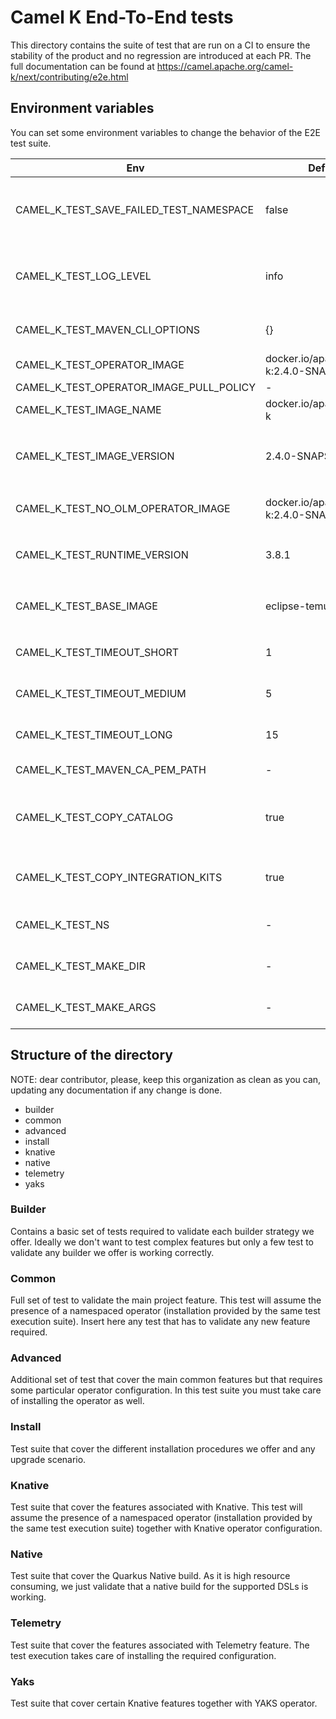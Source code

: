 # Camel K End-To-End tests

This directory contains the suite of test that are run on a CI to ensure the stability of the product and no regression are introduced at each PR. The full documentation can be found at https://camel.apache.org/camel-k/next/contributing/e2e.html

## Environment variables

You can set some environment variables to change the behavior of the E2E test suite.

| Env                                     | Default                                 | Description                                                                                                                                   |
|-----------------------------------------|-----------------------------------------|-----------------------------------------------------------------------------------------------------------------------------------------------|
| CAMEL_K_TEST_SAVE_FAILED_TEST_NAMESPACE | false                                   | Used to not remove the temporary test namespaces after the test run. Enables better analysis of resources after the test                      |
| CAMEL_K_TEST_LOG_LEVEL                  | info                                    | Logging level used to run the tests and used in Maven commands run by the operator (if level is `debug` the Maven commands use `-X` option).  |
| CAMEL_K_TEST_MAVEN_CLI_OPTIONS          | {}                                      | Maven CLI options used to run Camel K integrations during the tests.                                                                          |
| CAMEL_K_TEST_OPERATOR_IMAGE             | docker.io/apache/camel-k:2.4.0-SNAPSHOT | Camel K operator image used in operator installation.                                                                                         |
| CAMEL_K_TEST_OPERATOR_IMAGE_PULL_POLICY | -                                       | Operator image pull policy.                                                                                                                   |
| CAMEL_K_TEST_IMAGE_NAME                 | docker.io/apache/camel-k                | Camel K operator image name used in operator installation.                                                                                    |
| CAMEL_K_TEST_IMAGE_VERSION              | 2.4.0-SNAPSHOT                          | Camel K operator image version used in operator installation. Value is retrieved from `pkg/util/defaults/defaults.go`                         |
| CAMEL_K_TEST_NO_OLM_OPERATOR_IMAGE      | docker.io/apache/camel-k:2.4.0-SNAPSHOT | Camel K operator image used in non OLM based operator installation.                                                                           |
| CAMEL_K_TEST_RUNTIME_VERSION            | 3.8.1                                   | Camel K runtime version used for the integrations. Value is retrieved from `pkg/util/defaults/defaults.go`                                    |
| CAMEL_K_TEST_BASE_IMAGE                 | eclipse-temurin:17                      | Camel K runtime base image used for the integrations. Value is retrieved from `pkg/util/defaults/defaults.go`                                 |
| CAMEL_K_TEST_TIMEOUT_SHORT              | 1                                       | Customize the timeouts (in minutes) used in test assertions.                                                                                  |
| CAMEL_K_TEST_TIMEOUT_MEDIUM             | 5                                       | Customize the timeouts (in minutes) used in test assertions.                                                                                  |
| CAMEL_K_TEST_TIMEOUT_LONG               | 15                                      | Customize the timeouts (in minutes) used in test assertions.                                                                                  |
| CAMEL_K_TEST_MAVEN_CA_PEM_PATH          | -                                       | Optional Maven certificate path.                                                                                                              |
| CAMEL_K_TEST_COPY_CATALOG               | true                                    | Enable/disable the optimization to copy the Camel Catalog from default operator namespace for each test namespace.                            |
| CAMEL_K_TEST_COPY_INTEGRATION_KITS      | true                                    | Enable/disable the optimization to copy integration kits from default operator namespace for each test namespace.                             |
| CAMEL_K_TEST_NS                         | -                                       | Custom test namespace name used to create temporary namespaces.                                                                               |
| CAMEL_K_TEST_MAKE_DIR                   | -                                       | Used in Helm and Kustomize install tests as Makefile root dir.                                                                                |
| CAMEL_K_TEST_MAKE_ARGS                  | -                                       | Used in Helm and Kustomize install tests as Makefile arguments.                                                                               |

## Structure of the directory

NOTE: dear contributor, please, keep this organization as clean as you can, updating any documentation if any change is done.

* builder
* common
* advanced
* install
* knative
* native
* telemetry
* yaks

### Builder

Contains a basic set of tests required to validate each builder strategy we offer. Ideally we don't want to test complex features but only a few test to validate any builder we offer is working correctly.

### Common

Full set of test to validate the main project feature. This test will assume the presence of a namespaced operator (installation provided by the same test execution suite). Insert here any test that has to validate any new feature required.

### Advanced

Additional set of test that cover the main common features but that requires some particular operator configuration. In this test suite you must take care of installing the operator as well.

### Install

Test suite that cover the different installation procedures we offer and any upgrade scenario.

### Knative

Test suite that cover the features associated with Knative. This test will assume the presence of a namespaced operator (installation provided by the same test execution suite) together with Knative operator configuration.

### Native

Test suite that cover the Quarkus Native build. As it is high resource consuming, we just validate that a native build for the supported DSLs is working.

### Telemetry

Test suite that cover the features associated with Telemetry feature. The test execution takes care of installing the required configuration.

### Yaks

Test suite that cover certain Knative features together with YAKS operator.
